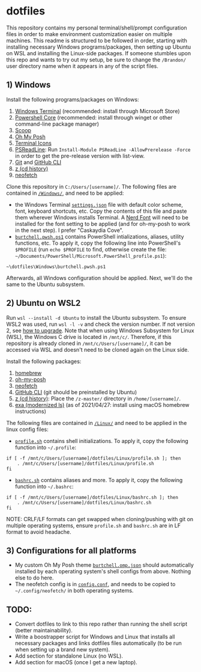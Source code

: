 # dotfiles

This repository contains my personal terminal/shell/prompt configuration files in order to make environment customization easier on multiple machines. This readme is structured to be followed in order, starting with installing necessary Windows programs/packages, then setting up Ubuntu on WSL and installing the Linux-side packages. If someone stumbles upon this repo and wants to try out my setup, be sure to change the `/Brandon/` user directory name when it appears in any of the script files.

## 1) Windows

Install the following programs/packages on Windows:

1. [Windows Terminal](https://github.com/microsoft/terminal) (recommended: install through Microsoft Store)
2. [Powershell Core](https://github.com/PowerShell/PowerShell) (recommended: install through winget or other command-line package manager)
3. [Scoop](https://github.com/ScoopInstaller/Scoop)
4. [Oh My Posh](https://ohmyposh.dev/)
5. [Terminal Icons](https://github.com/devblackops/Terminal-Icons)
6. [PSReadLine](https://github.com/PowerShell/PSReadLine): Run `Install-Module PSReadLine -AllowPrerelease -Force` in order to get the pre-release version with list-view.
7. [Git](https://gitforwindows.org/) and [GitHub CLI](https://github.com/cli/cli)
8. [z (cd history)](https://www.powershellgallery.com/packages/z/1.1.13)
9. [neofetch](https://github.com/dylanaraps/neofetch)

Clone this repository in `C:/Users/[username]/`. The following files are contained in [`/Windows/`](https://github.com/dukeofjukes/configs/tree/main/Windows), and need to be applied:

- the Windows Terminal [`settings.json`](https://github.com/dukeofjukes/configs/blob/main/Windows/terminal.settings.json) file with default color scheme, font, keyboard shortcuts, etc. Copy the contents of this file and paste them wherever Windows installs Terminal. A [Nerd Font](https://www.nerdfonts.com/font-downloads) will need to be installed for the font setting to be applied (and for oh-my-posh to work in the next step). I prefer "Caskaydia Cove".
- [`burtchell.pwsh.ps1`](https://github.com/dukeofjukes/configs/blob/main/Windows/burtchell.pwsh.ps1) contains PowerShell intializations, aliases, utility functions, etc. To apply it, copy the following line into PowerShell's `$PROFILE` (run `echo $PROFILE` to find, otherwise create the file: `~/Documents/PowerShell/Microsoft.PowerShell_profile.ps1`):

```
~\dotfiles\Windows\burtchell.pwsh.ps1
```

Afterwards, all Windows configuration should be applied. Next, we'll do the same to the Ubuntu subsystem.

## 2) Ubuntu on WSL2

Run `wsl --install -d Ubuntu` to install the Ubuntu subsystem. To ensure WSL2 was used, run `wsl -l -v` and check the version number. If not version 2, see [how to upgrade](https://docs.microsoft.com/en-us/windows/wsl/install#upgrade-version-from-wsl-1-to-wsl-2). Note that when using Windows Subsystem for Linux (WSL), the Windows C drive is located in `/mnt/c/`. Therefore, if this repository is already cloned in `/mnt/c/Users/[username]/`, it can be accessed via WSL and doesn't need to be cloned again on the Linux side.

Install the following packages:

1. [homebrew](https://brew.sh)
2. [oh-my-posh](https://ohmyposh.dev/)
3. [neofetch](https://github.com/dylanaraps/neofetch)
4. [GitHub CLI](https://github.com/cli/cli) (git should be preinstalled by Ubuntu)
5. [z (cd history)](https://github.com/rupa/z): Place the `/z-master/` directory in `/home/[username]/`.
6. [exa (modernized ls)](https://github.com/ogham/exa) (as of 2021/04/27: install using macOS homebrew instructions)

The following files are contained in [`/Linux/`](https://github.com/dukeofjukes/configs/tree/main/Linux) and need to be applied in the linux config files:

- [`profile.sh`](https://github.com/dukeofjukes/configs/blob/main/Linux/profile.sh) contains shell initializations. To apply it, copy the following function into `~/.profile`:

```
if [ -f /mnt/c/Users/[username]/dotfiles/Linux/profile.sh ]; then
    . /mnt/c/Users/[username]/dotfiles/Linux/profile.sh
fi
```

- [`bashrc.sh`](https://github.com/dukeofjukes/configs/blob/main/Linux/bashrc.sh) contains aliases and more. To apply it, copy the following function into `~/.bashrc`:

```
if [ -f /mnt/c/Users/[username]/dotfiles/Linux/bashrc.sh ]; then
    . /mnt/c/Users/[username]/dotfiles/Linux/bashrc.sh
fi
```

NOTE: CRLF/LF formats can get swapped when cloning/pushing with git on multiple operating systems, ensure `profile.sh` and `bashrc.sh` are in LF format to avoid headache.

## 3) Configurations for all platforms

- My custom Oh My Posh theme [`burtchell.omp.json`](https://github.com/dukeofjukes/dotfiles/blob/main/burtchell.omp.json) should automatically installed by each operating system's shell configs from above. Nothing else to do here.
- The neofetch config is in [`config.conf`](https://github.com/dukeofjukes/dotfiles/blob/main/config.conf), and needs to be copied to `~/.config/neofetch/` in both operating systems.


## TODO:

- Convert dotfiles to link to this repo rather than running the shell script (better maintainability).
- Write a boostrapper script for Windows and Linux that installs all necessary packages and links dotfiles files automatically (to be run when setting up a brand new system).
- Add section for standalone Linux (no WSL).
- Add section for macOS (once I get a new laptop).


